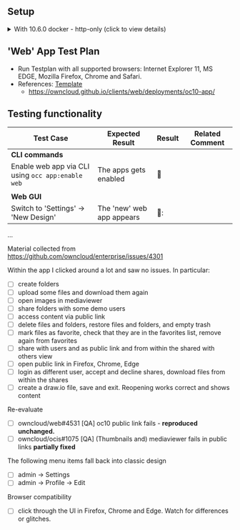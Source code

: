 ## Setup

<details>
<summary>With 10.6.0 docker - http-only (click to view details)</summary>

```
oc_release.sh app:get oauth2
oc_release.sh app:get web
HTTP_PORT=883
HTTPS_PORT=8443
IPADDR=$(hostname -I | sed -e 's/ .*//')
HTTP_SERVER=http://$IPADDR:$HTTP_PORT
HTTPS_SERVER=$HTTP_SERVER
# HTTPS_SERVER=http://$IPADDR:$HTTPS_PORT
cd mnt_oc

mkdir -p config/
echo -e > config/web.config.php "<?php\n\$CONFIG = array ( 'web.baseUrl' => '$HTTPS_SERVER/index.php/apps/web' );"

docker run -ti --rm -v $HOME/mnt_oc:/mnt/data -p $HTTP_PORT:8080 owncloud/server:10.6.0 & 
echo "Admin -> General -> Log: select Everything ..."
echo "Admin -> 'User Authentication': Add: ownCloud-Web $HTTPS_SERVER/index.php/apps/web/oidc-callback.html"

CLIENT_ID_FROM_OAUTH2=nGqQBjSGwZ33lCgGWXUxOJLKG6SU5AnMGOHJo3w5f39U8KMrg7BMN7vJCvcKDF56

cat <<EOF > config/config.json
{
  "server" : "$HTTPS_SERVER",
  "theme": "owncloud",
  "auth": {
    "clientId": "$CLIENT_ID_FROM_OAUTH2",
    "url": "$HTTPS_SERVER/index.php/apps/oauth2/api/v1/token",
    "authUrl": "$HTTPS_SERVER/index.php/apps/oauth2/authorize"
  },
  "apps" : [ "files", "draw-io",  "markdown-editor",  "media-viewer" ],
  "applications" : [
    {
      "title": { "en": "Classic Design", "de": "Dateien" },
      "icon": "switch_ui",
      "url": "$HTTP_SERVER/index.php/apps/files"
    },
    {
      "icon": "application",
      "menu": "user",
      "target": "_self",
      "title": { "de": "Einstellungen", "en": "Settings" },
      "url": "$HTTPS_SERVER/index.php/settings/personal"
    }
  ]
}
EOF

docker exec -ti $(docker ps -q | head -1) occ app:enable oauth2
docker exec -ti $(docker ps -q | head -1) occ app:enable web
```
</details>

## 'Web' App Test Plan

- Run Testplan with all supported browsers: Internet Explorer 11, MS EDGE, Mozilla Firefox, Chrome and Safari.
- References: [Template](https://github.com/owncloud/QA/edit/master/Server/Test_Plan_web.md)
  - https://owncloud.github.io/clients/web/deployments/oc10-app/
  
## Testing functionality

Test Case | Expected Result | Result | Related Comment
------------- | -------------- | ----- | ------
**CLI commands** |  |   |
Enable web app via CLI using ```occ app:enable web``` | The apps gets enabled | 🚧  |
|  |   |
 **Web GUI** |  |   |
 Switch to 'Settings' -> 'New Design' | The 'new' web app appears | 🚧:   | 

...

Material collected from https://github.com/owncloud/enterprise/issues/4301

Within the app I clicked around a lot and saw no issues. In particular:

* [ ]    create folders
* [ ]    upload some files and download them again
* [ ]    open images in mediaviewer
* [ ]    share folders with some demo users
* [ ]    access content via public link
* [ ]    delete files and folders, restore files and folders, and empty trash
* [ ]    mark files as favorite, check that they are in the favorites list, remove again from favorites
* [ ]    share with users and as public link and from within the shared with others view
   * [ ] open public link in Firefox, Chrome, Edge
* [ ]    login as different user, accept and decline shares, download files from within the shares
* [ ]    create a draw.io file, save and exit. Reopening works correct and shows content

Re-evaluate

* [ ]    owncloud/web#4531 [QA] oc10 public link fails - **reproduced unchanged.**
* [ ]    owncloud/ocis#1075 [QA] (Thumbnails and) mediaviewer fails in public links **partially fixed**

The following menu items fall back into classic design

* [ ]    admin -> Settings
* [ ]    admin -> Profile -> Edit

Browser compatibility
* [ ] click through the UI in Firefox, Chrome and Edge. Watch for differences or glitches.
